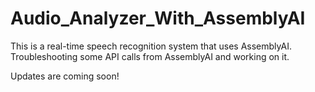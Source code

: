 # Audio_Analyzer_With_AssemblyAI

This is a real-time speech recognition system that uses AssemblyAI. 
Troubleshooting some API calls from AssemblyAI and working on it. 

Updates are coming soon!


